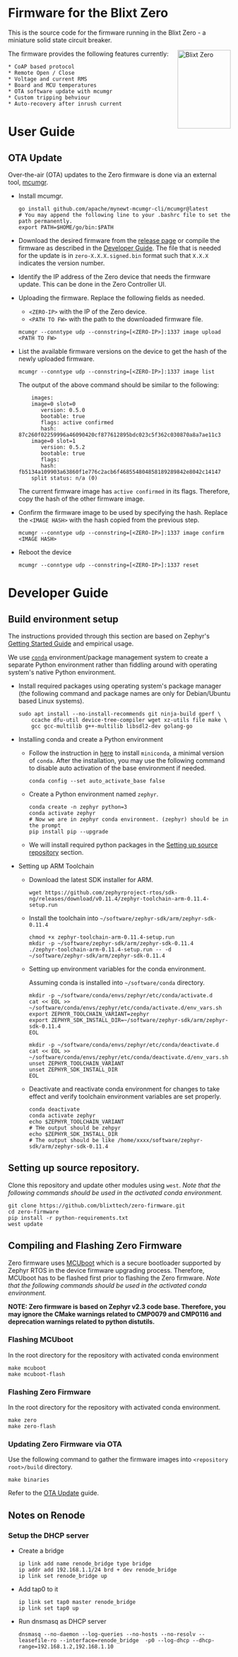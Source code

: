 # Firmware for the Blixt Zero

This is the source code for the firmware running in the Blixt Zero - a miniature solid state circuit breaker.

<img src="https://blixt.tech/wp-content/uploads/2021/01/Slider_img_BLIXT-ZERO.png" align="right"
     alt="Blixt Zero" width="120" height="178">

The firmware provides the following features currently:

    * CoAP based protocol
    * Remote Open / Close
    * Voltage and current RMS
    * Board and MCU temperatures
    * OTA software update with mcumgr
    * Custom tripping behviour
    * Auto-recovery after inrush current


# User Guide

## OTA Update

Over-the-air (OTA) updates to the Zero firmware is done via an external tool, [mcumgr](https://github.com/apache/mynewt-mcumgr).

* Install mcumgr.
    ```console
    go install github.com/apache/mynewt-mcumgr-cli/mcumgr@latest
    # You may append the following line to your .bashrc file to set the path permanently.
    export PATH=$HOME/go/bin:$PATH
    ```

* Download the desired firmware from the [release page](https://github.com/blixttech/zero-firmware/releases) or compile the firmware as described in the [Developer Guide](#developer-guide).
    The file that is needed for the update is in `zero-X.X.X.signed.bin` format such that `X.X.X` indicates the version number.

* Identify the IP address of the Zero device that needs the firmware update.
    This can be done in the Zero Controller UI.

* Uploading the firmware. Replace the following fields as needed.
    - `<ZERO-IP>` with the IP of the Zero device.
    - `<PATH TO FW>` with the path to the downloaded firmware file.
    ```console
    mcumgr --conntype udp --connstring=[<ZERO-IP>]:1337 image upload <PATH TO FW>
    ```

* List the available firmware versions on the device to get the hash of the newly uploaded firmware.
    ```console
    mcumgr --conntype udp --connstring=[<ZERO-IP>]:1337 image list 
    ```
    The output of the above command should be similar to the following:

    ```
        images:
        image=0 slot=0
           version: 0.5.0
           bootable: true
           flags: active confirmed
           hash: 87c260f02259996a46090420cf877612895bdc023c5f362c030870a8a7ae11c3
        image=0 slot=1
           version: 0.5.2
           bootable: true
           flags:  
           hash: fb5134a109903a63860f1e776c2acb6f468554804858189289842e8042c14147
        split status: n/a (0)
    ```

    The current firmware image has `active confirmed` in its flags. Therefore, copy the hash of the other firmware image.

* Confirm the firmware image to be used by specifying the hash.
  Replace the `<IMAGE HASH>` with the hash copied from the previous step.
    ```console
    mcumgr --conntype udp --connstring=[<ZERO-IP>]:1337 image confirm <IMAGE HASH> 
    ```

* Reboot the device
    ```console
    mcumgr --conntype udp --connstring=[<ZERO-IP>]:1337 reset 
    ```


# Developer Guide

## Build environment setup

The instructions provided through this section are based on Zephyr's [Getting Started Guide](https://docs.zephyrproject.org/latest/getting_started/index.html) and empirical usage. 

We use [``conda``](https://docs.conda.io/en/latest/index.html) environment/package management system to create a separate Python environment rather than fiddling around with operating system's native Python environment.


* Install required packages using operating system's package manager (the following command and package names are only for Debian/Ubuntu based Linux systems).
    ```console
    sudo apt install --no-install-recommends git ninja-build gperf \
        ccache dfu-util device-tree-compiler wget xz-utils file make \
        gcc gcc-multilib g++-multilib libsdl2-dev golang-go
    ```
* Installing conda and create a Python environment
    * Follow the instruction in [here](https://docs.conda.io/en/latest/miniconda.html) to install ``miniconda``, a minimal version of ``conda``. After the installation, you may use the following command to disable auto activation of the base environment if needed.
        ```console
        conda config --set auto_activate_base false
        ```
    * Create a Python environment named ``zephyr``.
        ```console
        conda create -n zephyr python=3
        conda activate zephyr
        # Now we are in zephyr conda environment. (zephyr) should be in the prompt
        pip install pip --upgrade
        ```
    * We will install required python packages in the [Setting up source repository](#setting-up-source-repository) section.

* Setting up ARM Toolchain
    * Download the latest SDK installer for ARM.
        ```console
        wget https://github.com/zephyrproject-rtos/sdk-ng/releases/download/v0.11.4/zephyr-toolchain-arm-0.11.4-setup.run
        ```
    * Install the toolchain into ``~/software/zephyr-sdk/arm/zephyr-sdk-0.11.4``
        ```console
        chmod +x zephyr-toolchain-arm-0.11.4-setup.run
        mkdir -p ~/software/zephyr-sdk/arm/zephyr-sdk-0.11.4
        ./zephyr-toolchain-arm-0.11.4-setup.run -- -d ~/software/zephyr-sdk/arm/zephyr-sdk-0.11.4
        ```

    * Setting up environment variables for the conda environment. 
    
        Assuming conda is installed into ``~/software/conda`` directory.
        ```console
        mkdir -p ~/software/conda/envs/zephyr/etc/conda/activate.d
        cat << EOL >> ~/software/conda/envs/zephyr/etc/conda/activate.d/env_vars.sh
        export ZEPHYR_TOOLCHAIN_VARIANT=zephyr
        export ZEPHYR_SDK_INSTALL_DIR=~/software/zephyr-sdk/arm/zephyr-sdk-0.11.4
        EOL

        mkdir -p ~/software/conda/envs/zephyr/etc/conda/deactivate.d
        cat << EOL >> ~/software/conda/envs/zephyr/etc/conda/deactivate.d/env_vars.sh
        unset ZEPHYR_TOOLCHAIN_VARIANT
        unset ZEPHYR_SDK_INSTALL_DIR
        EOL
        ```

    * Deactivate and reactivate conda environment for changes to take effect and verify toolchain environment variables are set properly.

        ```console
        conda deactivate
        conda activate zephyr
        echo $ZEPHYR_TOOLCHAIN_VARIANT
        # THe output should be zehpyr
        echo $ZEPHYR_SDK_INSTALL_DIR
        # The output should be like /home/xxxx/software/zephyr-sdk/arm/zephyr-sdk-0.11.4
        ```

## Setting up source repository.
Clone this repository and update other modules using ``west``.
*Note that the following commands should be used in the activated conda environment.*

```console
git clone https://github.com/blixttech/zero-firmware.git
cd zero-firmware
pip install -r python-requirements.txt
west update
```

## Compiling and Flashing Zero Firmware
Zero firmware uses [MCUboot](https://www.mcuboot.com/) which is a secure bootloader supported by Zephyr RTOS in the device firmware upgrading process.
Therefore, MCUboot has to be flashed first prior to flashing the Zero firmware.
*Note that the following commands should be used in the activated conda environment.*

**NOTE: Zero firmware is based on Zephyr v2.3 code base. Therefore, you may ignore the CMake warnings related to CMP0079 and CMP0116 and deprecation warnings related to python distutils.** 

### Flashing MCUboot
In the root directory for the repository with activated conda environment

```console
make mcuboot
make mcuboot-flash
```

### Flashing Zero Firmware
In the root directory for the repository with activated conda environment.

```console
make zero
make zero-flash
```

### Updating Zero Firmware via OTA
Use the following command to gather the firmware images into `<repository root>/build` directory.

```console
make binaries
```

Refer to the [OTA Update](#ota-update) guide.

## Notes on Renode

### Setup the DHCP server
* Create a bridge
    ```bridge
    ip link add name renode_bridge type bridge
    ip addr add 192.168.1.1/24 brd + dev renode_bridge
    ip link set renode_bridge up
    ```

* Add tap0 to it
    ```Add tap0 to it
    ip link set tap0 master renode_bridge
    ip link set tap0 up
    ```

* Run dnsmasq as DHCP server
    ```Run dnsmasq
    dnsmasq --no-daemon --log-queries --no-hosts --no-resolv --leasefile-ro --interface=renode_bridge  -p0 --log-dhcp --dhcp-range=192.168.1.2,192.168.1.10
    ```


